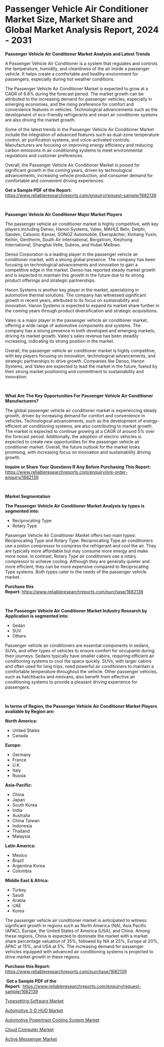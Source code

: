 <p><h1>Passenger Vehicle Air Conditioner Market Size, Market Share and Global Market Analysis Report, 2024 - 2031</h1></p><p><strong>Passenger Vehicle Air Conditioner Market Analysis and Latest Trends</strong></p>
<p><p>A Passenger Vehicle Air Conditioner is a system that regulates and controls the temperature, humidity, and cleanliness of the air inside a passenger vehicle. It helps create a comfortable and healthy environment for passengers, especially during hot weather conditions.</p><p>The Passenger Vehicle Air Conditioner Market is expected to grow at a CAGR of 6.8% during the forecast period. The market growth can be attributed to the increasing demand for passenger vehicles, especially in emerging economies, and the rising preference for comfort and convenience features in vehicles. Technological advancements such as the development of eco-friendly refrigerants and smart air conditioner systems are also driving the market growth.</p><p>Some of the latest trends in the Passenger Vehicle Air Conditioner Market include the integration of advanced features such as dual-zone temperature control, air purification systems, and voice-activated controls. Manufacturers are focusing on improving energy efficiency and reducing carbon emissions in air conditioning systems to meet environmental regulations and customer preferences.</p><p>Overall, the Passenger Vehicle Air Conditioner Market is poised for significant growth in the coming years, driven by technological advancements, increasing vehicle production, and consumer demand for comfortable and convenient driving experiences.</p></p>
<p><strong>Get a Sample PDF of the Report:&nbsp;</strong> <a href="https://www.reliableresearchreports.com/enquiry/request-sample/1682139">https://www.reliableresearchreports.com/enquiry/request-sample/1682139</a></p>
<p>&nbsp;</p>
<p><strong>Passenger Vehicle Air Conditioner Major Market Players</strong></p>
<p><p>The passenger vehicle air conditioner market is highly competitive, with key players including Denso, Hanon Systems, Valeo, MAHLE Behr, Delphi, Sanden, Calsonic Kansei, SONGZ Automobile, Eberspächer, Xinhang Yuxin, Keihin, Gentherm, South Air International, Bergstrom, Xiezhong International, Shanghai Velle, Subros, and Hubei Meibiao.</p><p>Denso Corporation is a leading player in the passenger vehicle air conditioner market, with a strong global presence. The company has been focusing on technological advancements and innovation to gain a competitive edge in the market. Denso has reported steady market growth and is expected to maintain this growth in the future due to its strong product offerings and strategic partnerships.</p><p>Hanon Systems is another key player in the market, specializing in automotive thermal solutions. The company has witnessed significant growth in recent years, attributed to its focus on sustainability and innovation. Hanon Systems is expected to expand its market share further in the coming years through product diversification and strategic acquisitions.</p><p>Valeo is a major player in the passenger vehicle air conditioner market, offering a wide range of automotive components and systems. The company has a strong presence in both developed and emerging markets, driving its market growth. Valeo's sales revenue has been steadily increasing, indicating its strong position in the market.</p><p>Overall, the passenger vehicle air conditioner market is highly competitive, with key players focusing on innovation, technological advancements, and strategic partnerships to drive growth. Companies like Denso, Hanon Systems, and Valeo are expected to lead the market in the future, fueled by their strong market positioning and commitment to sustainability and innovation.</p></p>
<p>&nbsp;</p>
<p><strong>What Are The Key Opportunities For Passenger Vehicle Air Conditioner Manufacturers?</strong></p>
<p><p>The global passenger vehicle air conditioner market is experiencing steady growth, driven by increasing demand for comfort and convenience in vehicles. Technological advancements, such as the development of energy-efficient air conditioning systems, are also contributing to market growth. The market is expected to continue growing at a CAGR of around 5% over the forecast period. Additionally, the adoption of electric vehicles is expected to create new opportunities for the passenger vehicle air conditioner market. Overall, the future outlook for the market looks promising, with increasing focus on innovation and sustainability driving growth.</p></p>
<p><strong>Inquire or Share Your Questions If Any Before Purchasing This Report:</strong> <a href="https://www.reliableresearchreports.com/enquiry/pre-order-enquiry/1682139">https://www.reliableresearchreports.com/enquiry/pre-order-enquiry/1682139</a></p>
<p>&nbsp;</p>
<p><strong>Market Segmentation</strong></p>
<p><strong>The Passenger Vehicle Air Conditioner Market Analysis by types is segmented into:</strong></p>
<p><ul><li>Reciprocating Type</li><li>Rotary Type</li></ul></p>
<p><p>Passenger Vehicle Air Conditioner Market offers two main types: Reciprocating Type and Rotary Type. Reciprocating Type air conditioners use a piston compressor to compress the refrigerant and cool the air. They are typically more affordable but may consume more energy and make more noise. In contrast, Rotary Type air conditioners use a rotary compressor to achieve cooling. Although they are generally quieter and more efficient, they can be more expensive compared to Reciprocating Type systems. Both types cater to the needs of the passenger vehicle market.</p></p>
<p><strong>Purchase this Report:&nbsp;</strong><a href="https://www.reliableresearchreports.com/purchase/1682139">https://www.reliableresearchreports.com/purchase/1682139</a></p>
<p>&nbsp;</p>
<p><strong>The Passenger Vehicle Air Conditioner Market Industry Research by Application is segmented into:</strong></p>
<p><ul><li>Sedan</li><li>SUV</li><li>Others</li></ul></p>
<p><p>Passenger vehicle air conditioners are essential components in sedans, SUVs, and other types of vehicles to ensure comfort for occupants during their journeys. Sedans typically have smaller cabins, requiring efficient air conditioning systems to cool the space quickly. SUVs, with larger cabins and often used for long trips, need powerful air conditioners to maintain a comfortable temperature throughout the vehicle. Other passenger vehicles, such as hatchbacks and minivans, also benefit from effective air conditioning systems to provide a pleasant driving experience for passengers.</p></p>
<p>&nbsp;</p>
<p><strong>In terms of Region, the Passenger Vehicle Air Conditioner Market Players available by Region are:</strong></p>
<p>
    <p> <strong> North America: </strong>
        <ul>
            <li>United States</li>
            <li>Canada</li>
        </ul>
        </p> 
    <p> <strong> Europe: </strong>
        <ul>
            <li>Germany</li>
            <li>France</li>
            <li>U.K.</li>
            <li>Italy</li>
            <li>Russia</li>
        </ul>
        </p> 
    <p> <strong> Asia-Pacific: </strong>
        <ul>
            <li>China</li>
            <li>Japan</li>
            <li>South Korea</li>
            <li>India</li>
            <li>Australia</li>
            <li>China Taiwan</li>
            <li>Indonesia</li>
            <li>Thailand</li>
            <li>Malaysia</li>
        </ul>
        </p> 
    <p> <strong> Latin America: </strong>
        <ul>
            <li>Mexico</li>
            <li>Brazil</li>
            <li>Argentina Korea</li>
            <li>Colombia</li>
        </ul>
        </p> 
    <p> <strong> Middle East & Africa: </strong>
        <ul>
            <li>Turkey</li>
            <li>Saudi</li>
            <li>Arabia</li>
            <li>UAE</li>
            <li>Korea</li>
        </ul>
    </p>
    </p>
<p><p>The passenger vehicle air conditioner market is anticipated to witness significant growth in regions such as North America (NA), Asia Pacific (APAC), Europe, the United States of America (USA), and China. Among these regions, China is expected to dominate the market with a market share percentage valuation of 35%, followed by NA at 25%, Europe at 20%, APAC at 15%, and USA at 5%. The increasing demand for passenger vehicles equipped with advanced air conditioning systems is projected to drive market growth in these regions.</p></p>
<p><strong>Purchase this Report: </strong><a href="https://www.reliableresearchreports.com/purchase/1682139">https://www.reliableresearchreports.com/purchase/1682139</a></p>
<p>&nbsp;<strong>Get a Sample PDF of the Report:&nbsp;&nbsp;</strong><a href="https://www.reliableresearchreports.com/enquiry/request-sample/1682139">https://www.reliableresearchreports.com/enquiry/request-sample/1682139</a></p>
<p><strong></strong></p>
<p><p><a href="https://medium.com/@bradomar67436/typesetting-software-market-insight-market-trends-growth-forecasted-from-2024-to-2031-b325c94014b6">Typesetting Software Market</a></p><p><a href="https://github.com/RickHolmes3/Market-Research-Report-List-3/blob/main/automotive-3-d-hud-market.md">Automotive 3-D HUD Market</a></p><p><a href="https://github.com/Alonsoolds3wq1d81czn8rbol/Market-Research-Report-List-1/blob/main/automotive-powertrain-cooling-system-market.md">Automotive Powertrain Cooling System Market</a></p><p><a href="https://medium.com/@elizabethalexander97/cloud-computer-market-size-cagr-trends-2024-2030-de68c98abf6b">Cloud Computer Market</a></p><p><a href="https://medium.com/@bradomar67436/active-messenger-market-outlook-industry-overview-and-forecast-2024-to-2031-534e2e382d14">Active Messenger Market</a></p></p>